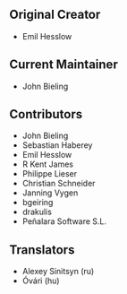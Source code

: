 ## Original Creator
* Emil Hesslow

## Current Maintainer
* John Bieling

## Contributors
* John Bieling
* Sebastian Haberey
* Emil Hesslow
* R Kent James
* Philippe Lieser
* Christian Schneider
* Janning Vygen
* bgeiring
* drakulis
* Peñalara Software S.L.

## Translators
* Alexey Sinitsyn (ru)
* Óvári (hu)
